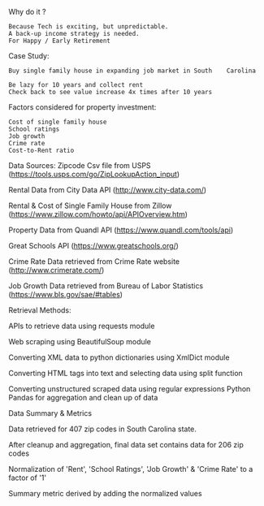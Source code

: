 Why do it ?

	Because Tech is exciting, but unpredictable.
	A back-up income strategy is needed.
	For Happy / Early Retirement

Case Study:

	Buy single family house in expanding job market in South 	Carolina

	Be lazy for 10 years and collect rent
	Check back to see value increase 4x times after 10 years

Factors considered for property investment:

	Cost of single family house
	School ratings
	Job growth
	Crime rate
	Cost-to-Rent ratio

Data Sources:
Zipcode Csv file from USPS (https://tools.usps.com/go/ZipLookupAction_input)

Rental Data from City Data API (http://www.city-data.com/)

Rental & Cost of Single Family House from Zillow (https://www.zillow.com/howto/api/APIOverview.htm)

Property Data from Quandl API (https://www.quandl.com/tools/api)

Great Schools API (https://www.greatschools.org/)

Crime Rate Data retrieved from Crime Rate website (http://www.crimerate.com/)

Job Growth Data retrieved from Bureau of Labor Statistics (https://www.bls.gov/sae/#tables)

Retrieval Methods:

APIs to retrieve data using requests module

Web scraping using BeautifulSoup module

Converting XML data to python dictionaries using XmlDict module

Converting HTML tags into text and selecting data using split function

Converting unstructured scraped data using regular expressions
Python Pandas for aggregation and clean up of data

Data Summary & Metrics

Data retrieved for 407 zip codes in South Carolina state.

After cleanup and aggregation, final data set contains data for 206 zip codes

Normalization of 'Rent', 'School Ratings', 'Job Growth' & 'Crime Rate' to a factor of '1'

Summary metric derived by adding the normalized values